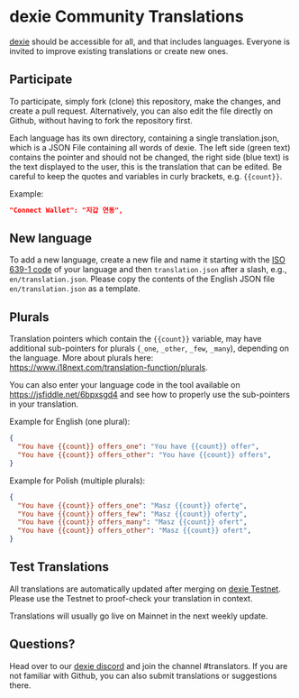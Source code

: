 # dexie Community Translations

[dexie](https://dexie.space) should be accessible for all, and that includes languages. Everyone is invited to improve existing translations or create new ones.

## Participate
To participate, simply fork (clone) this repository, make the changes, and create a pull request. Alternatively, you can also edit the file directly on Github, without having to fork the repository first.

Each language has its own directory, containing a single translation.json, which is a JSON File containing all words of dexie. The left side (green text) contains the pointer and should not be changed, the right side (blue text) is the text displayed to the user, this is the translation that can be edited. Be careful to keep the quotes and variables in curly brackets, e.g. `{{count}}`.

Example:
```json
"Connect Wallet": "지갑 연동",
```

## New language
To add a new language, create a new file and name it starting with the [ISO 639-1 code](https://en.wikipedia.org/wiki/List_of_ISO_639-1_codes) of your language and then `translation.json` after a slash, e.g., `en/translation.json`. Please copy the contents of the English JSON file `en/translation.json` as a template.

## Plurals
Translation pointers which contain the `{{count}}` variable, may have additional sub-pointers for plurals (`_one`, `_other`, `_few`, `_many`), depending on the language. More about plurals here: https://www.i18next.com/translation-function/plurals.

You can also enter your language code in the tool available on https://jsfiddle.net/6bpxsgd4 and see how to properly use the sub-pointers in your translation.

Example for English (one plural):
```json
{
  "You have {{count}} offers_one": "You have {{count}} offer",
  "You have {{count}} offers_other": "You have {{count}} offers",
}
```

Example for Polish (multiple plurals):
```json
{
  "You have {{count}} offers_one": "Masz {{count}} ofertę",
  "You have {{count}} offers_few": "Masz {{count}} oferty",
  "You have {{count}} offers_many": "Masz {{count}} ofert",
  "You have {{count}} offers_other": "Masz {{count}} ofert",
}
```

## Test Translations
All translations are automatically updated after merging on [dexie Testnet](https://testnet.dexie.space). Please use the Testnet to proof-check your translation in context.

Translations will usually go live on Mainnet in the next weekly update.

## Questions?
Head over to our [dexie discord](https://discord.gg/3xUrkAxUmd) and join the channel #translators. If you are not familiar with Github, you can also submit translations or suggestions there.
